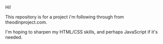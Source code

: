 Hi!
 
This repository is for a project i'm following through from theodinproject.com.

I'm hoping to sharpen my HTML/CSS skills, and perhaps JavaScript if it's needed.
